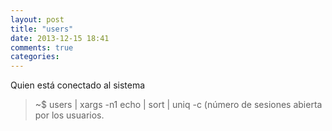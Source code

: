 ```yaml
---
layout: post
title: "users"
date: 2013-12-15 18:41
comments: true
categories: 
---
```

Quien está conectado al sistema

>~$ users | xargs -n1 echo | sort | uniq -c  (número de sesiones abierta por los usuarios.

